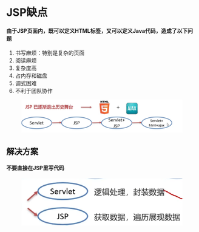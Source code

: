 # JSP缺点

#### 由于JSP页面内，既可以定义HTML标签，又可以定义Java代码，造成了以下问题

1. 书写麻烦：特别是复杂的页面
2. 阅读麻烦
3. 复杂度高
4. 占内存和磁盘
5. 调式困难
6. 不利于团队协作

<figure><img src="../.gitbook/assets/image (1) (11).png" alt=""><figcaption></figcaption></figure>

## 解决方案

#### 不要直接在JSP里写代码

<figure><img src="../.gitbook/assets/image (3) (8).png" alt=""><figcaption></figcaption></figure>
